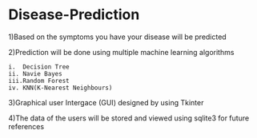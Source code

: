# Disease-Prediction
  1)Based on the symptoms you have your disease will be predicted
  
  2)Prediction will be done using multiple machine learning algorithms

    i.  Decision Tree
    ii. Navie Bayes
    iii.Random Forest
    iv. KNN(K-Nearest Neighbours)
  3)Graphical user Intergace (GUI) designed by using Tkinter
  
  4)The data of the users  will be stored and viewed using sqlite3 for future references
